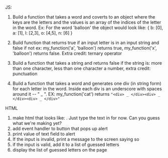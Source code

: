 JS:

1. Build a function that takes a word and coverts to an object where the keys are the letters and the values is an array of the indices of the letter in the word. Ex: For the word 'balloon' the object would look like:
{ b: [0],
  a: [1],
  l: [2,3],
  o: [4,5],
  n: [6]
 }

2. Build function that returns true if an input letter is in an input string and false if not
ex: my_function('a', 'balloon') returns true, my_function('x', 'balloon') returns false. Extra credit: ternary operator

3. Build a function that takes a string and returns false if the string is:
  more than one character,
  less than one character
  a number,
  extra credit: punctuation

4. Build a function that takes a word and generates one div (in string form) for each letter in the word. Inside each div is an underscore with spaces around it -- " _ ". EX: my_function('cat') returns `"<div> _ </div><div> _ </div><div> _ </div>"`



HTML
1. make html that looks like: <IMG>. Just type the text in for now.
Can you guess what we're making yet?
2. add event handler to button that pops up alert
3. print value of text field to alert
6. If the input is invalid, print a message to the screen saying so
7. if the input is valid, add it to a list of guessed letters
8. display the list of guessed letters on the page
